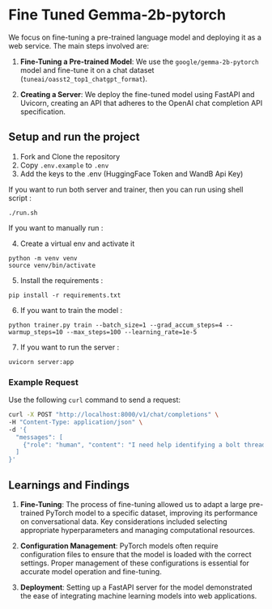 # Fine Tuned Gemma-2b-pytorch
We focus on fine-tuning a pre-trained language model and deploying it as a web service. The main steps involved are:

1. **Fine-Tuning a Pre-trained Model**: We use the `google/gemma-2b-pytorch` model and fine-tune it on a chat dataset (`tuneai/oasst2_top1_chatgpt_format`). 

2. **Creating a Server**: We deploy the fine-tuned model using FastAPI and Uvicorn, creating an API that adheres to the OpenAI chat completion API specification.

## Setup and run the project
1. Fork and Clone the repository
2. Copy `.env.example` to `.env`
3. Add the keys to the .env (HuggingFace Token and WandB Api Key)


If you want to run both server and trainer, then you can run using shell script :
```
./run.sh
```
   
If you want to manually run :

4. Create a virtual env and activate it
```
python -m venv venv
source venv/bin/activate
```
5. Install the requirements :
```
pip install -r requirements.txt
```
6. If you want to train the model :
```
python trainer.py train --batch_size=1 --grad_accum_steps=4 --warmup_steps=10 --max_steps=100 --learning_rate=1e-5
```
7. If you want to run the server :
```
uvicorn server:app
```

### Example Request

Use the following `curl` command to send a request:

```bash
curl -X POST "http://localhost:8000/v1/chat/completions" \
-H "Content-Type: application/json" \
-d '{
  "messages": [
    {"role": "human", "content": "I need help identifying a bolt thread. The hardware store is closed and the only tool I have is a ruler."},
  ]
}'
```
## Learnings and Findings

1. **Fine-Tuning**: The process of fine-tuning allowed us to adapt a large pre-trained PyTorch model to a specific dataset, improving its performance on conversational data. Key considerations included selecting appropriate hyperparameters and managing computational resources.

2. **Configuration Management**: PyTorch models often require configuration files to ensure that the model is loaded with the correct settings. Proper management of these configurations is essential for accurate model operation and fine-tuning.

3. **Deployment**: Setting up a FastAPI server for the model demonstrated the ease of integrating machine learning models into web applications.

